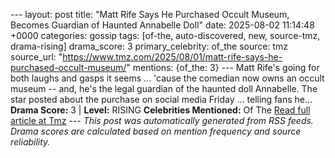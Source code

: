 --- layout: post title: "Matt Rife Says He Purchased Occult Museum, Becomes Guardian of Haunted Annabelle Doll" date: 2025-08-02 11:14:48 +0000 categories: gossip tags: [of-the, auto-discovered, new, source-tmz, drama-rising] drama_score: 3 primary_celebrity: of_the source: tmz source_url: "https://www.tmz.com/2025/08/01/matt-rife-says-he-purchased-occult-museum/" mentions: {of_the: 3} --- Matt Rife's going for both laughs and gasps it seems ... 'cause the comedian now owns an occult museum -- and, he's the legal guardian of the haunted doll Annabelle. The star posted about the purchase on social media Friday ... telling fans he… **Drama Score:** 3 | **Level:** RISING **Celebrities Mentioned:** Of The [Read full article at Tmz](https://www.tmz.com/2025/08/01/matt-rife-says-he-purchased-occult-museum/) --- *This post was automatically generated from RSS feeds. Drama scores are calculated based on mention frequency and source reliability.*